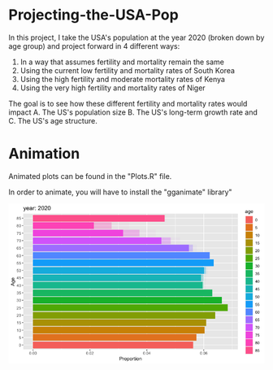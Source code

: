 # Projecting-the-USA-Pop

In this project, I take the USA's population at the year 2020 (broken down by age group) and project forward in 4 different ways:

1. In a way that assumes fertility and mortality remain the same
2. Using the current low fertility and mortality rates of South Korea
3. Using the high fertility and moderate mortality rates of Kenya 
4. Using the very high fertility and mortality rates of Niger


The goal is to see how these different fertility and mortality rates would impact A. The US's population size B. The US's long-term growth rate and C. The US's age structure. 

# Animation

Animated plots can be found in the "Plots.R" file.

In order to animate, you will have to install the "gganimate" library"

<img src='https://github.com/chrissoria/Projecting-the-USA-Pop/blob/main/US/GIFS/Age_Structure.gif?raw=true' title='USA Population Projected Using USA Fertility Rate' width='' alt='Video Walkthrough' />
